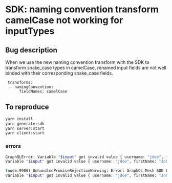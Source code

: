 # SDK: naming convention transform camelCase not working for inputTypes

## Bug description

When we use the new naming convention transform with the SDK to transform snake_case types in camelCase, renamed input fields are not well binded with their corresponding snake_case fields.

```
 transforms:
  - namingConvention:
      fieldNames: camelCase
```

## To reproduce

```sh
yarn install
yarn generate:sdk
yarn server:start
yarn client:start
```

### errors

```sh
GraphQLError: Variable "$input" got invalid value { username: "jdoe", firstName: "John", lastName: "Doe", email: "john.doe@gmail.com" }; Field "firstName" is not defined by type UserInput. Did you mean first_name or last_name?
Variable "$input" got invalid value { username: "jdoe", firstName: "John", lastName: "Doe", email: "john.doe@gmail.com" }; Field "lastName" is not defined by type UserInput. Did you mean last_name, username, or first_name?
```

```sh
(node:9900) UnhandledPromiseRejectionWarning: Error: GraphQL Mesh SDK Failed (1 errors): Variable "$input" got invalid value { username: "jdoe", firstName: "John", lastName: "Doe", email: "john.doe@gmail.com" }; Field "firstName" is not defined by type UserInput. Did you mean first_name or last_name?
Variable "$input" got invalid value { username: "jdoe", firstName: "John", lastName: "Doe", email: "john.doe@gmail.com" }; Field "lastName" is not defined by type UserInput. Did you mean last_name, username, or first_name?
```
